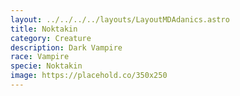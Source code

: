 ```yaml
---
layout: ../../../../layouts/LayoutMDAdanics.astro
title: Noktakin
category: Creature
description: Dark Vampire
race: Vampire
specie: Noktakin
image: https://placehold.co/350x250
---
```

